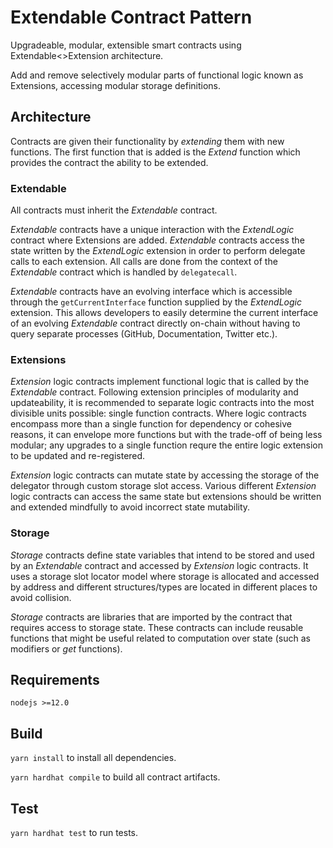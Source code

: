 # Extendable Contract Pattern

Upgradeable, modular, extensible smart contracts using Extendable<>Extension architecture.

Add and remove selectively modular parts of functional logic known as Extensions, accessing modular storage definitions.

## Architecture

Contracts are given their functionality by _extending_ them with new functions. The first function that is added is the _Extend_ function which provides the contract the ability to be extended.

### Extendable

All contracts must inherit the _Extendable_ contract.

_Extendable_ contracts have a unique interaction with the _ExtendLogic_ contract where Extensions are added. _Extendable_ contracts access the state written by the _ExtendLogic_ extension in order to perform delegate calls to each extension. All calls are done from the context of the _Extendable_ contract which is handled by `delegatecall`. 

_Extendable_ contracts have an evolving interface which is accessible through the `getCurrentInterface` function supplied by the _ExtendLogic_ extension. This allows developers to easily determine the current interface of an evolving _Extendable_ contract directly on-chain without having to query separate processes (GitHub, Documentation, Twitter etc.).

### Extensions

_Extension_ logic contracts implement functional logic that is called by the _Extendable_ contract. Following extension principles of modularity and updateability, it is recommended to separate logic contracts into the most divisible units possible: single function contracts. Where logic contracts encompass more than a single function for dependency or cohesive reasons, it can envelope more functions but with the trade-off of being less modular; any upgrades to a single function requre the entire logic extension to be updated and re-registered.

_Extension_ logic contracts can mutate state by accessing the storage of the delegator through custom storage slot access. Various different _Extension_ logic contracts can access the same state but extensions should be written and extended mindfully to avoid incorrect state mutability.

### Storage

_Storage_ contracts define state variables that intend to be stored and used by an _Extendable_ contract and accessed by _Extension_ logic contracts. It uses a storage slot locator model where storage is allocated and accessed by address and different structures/types are located in different places to avoid collision.

_Storage_ contracts are libraries that are imported by the contract that requires access to storage state. These contracts can include reusable functions that might be useful related to computation over state (such as modifiers or _get_ functions).

## Requirements

`nodejs >=12.0`

## Build

`yarn install` to install all dependencies.

`yarn hardhat compile` to build all contract artifacts.

## Test

`yarn hardhat test` to run tests.
